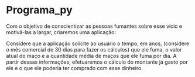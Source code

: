 # Programa_py

Com o objetivo de conscientizar as pessoas fumantes sobre esse vício e motivá-las a largar, criaremos uma aplicação:

Considere que a aplicação solicite ao usuário o tempo, em anos, (considere o mês comercial de 30 dias para fazer os cálculos) que ele fuma, o valor atual do maço e a quantidade média de maços que ele fuma por dia. A partir dessas informações, efetuaremos o cálculo do montante já gasto por ele e o que ele poderia ter comprado com esse dinheiro.
